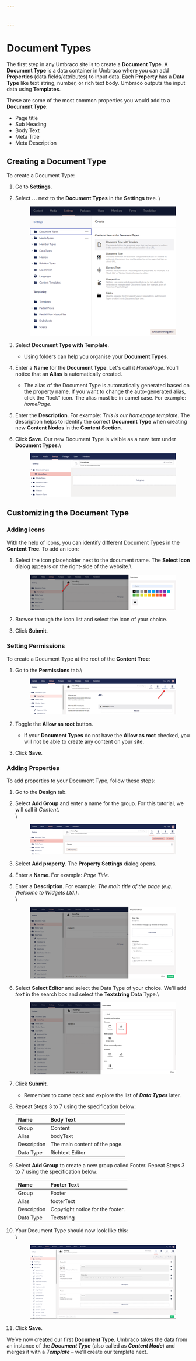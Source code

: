 ```yaml
---


---
```


# Document Types

The first step in any Umbraco site is to create a **Document Type**. A **Document Type** is a data container in Umbraco where you can add **Properties** (data fields/attributes) to input data. Each **Property** has a **Data Type** like text string, number, or rich text body. Umbraco outputs the input data using **Templates**.

These are some of the most common properties you would add to a **Document Type**:

* Page title
* Sub Heading
* Body Text
* Meta Title
* Meta Description

## Creating a Document Type

To create a Document Type:

1. Go to **Settings**.
2.  Select **...** next to the **Document Types** in the **Settings** tree. \\

    <figure><img src="../../../../11/umbraco-cms/tutorials/creating-a-basic-website/images/figure-7-creating-a-document-type-v8.png" alt=""><figcaption></figcaption></figure>
3. Select **Document Type with Template**.
   * Using folders can help you organise your **Document Types**.
4. Enter a **Name** for the **Document Type**. Let's call it _HomePage_. You'll notice that an **Alias** is automatically created.
   * The alias of the Document Type is automatically generated based on the property name. If you want to change the auto-generated alias, click the "lock" icon. The alias must be in camel case. For example: _homePage_.
5. Enter the **Description**. For example: _This is our homepage template_. The description helps to identify the correct **Document Type** when creating new **Content Nodes** in the **Content Section**.
6.  Click **Save**. Our new Document Type is visible as a new item under **Document Types**.\


    <figure><img src="images/figure-8-name-your-document-type-v8.png" alt=""><figcaption></figcaption></figure>

## Customizing the Document Type

### Adding icons

With the help of icons, you can identify different Document Types in the **Content Tree**. To add an icon:

1.  Select the icon placeholder next to the document name. The **Select Icon** dialog appears on the right-side of the website.\


    <figure><img src="images/figure-9-adding-an-icon-to-document-type-v8.png" alt=""><figcaption></figcaption></figure>
2. Browse through the icon list and select the icon of your choice.
3. Click **Submit**.

### Setting Permissions

To create a Document Type at the root of the **Content Tree**:

1.  Go to the **Permissions** tab.\


    <figure><img src="../../../../11/umbraco-cms/tutorials/creating-a-basic-website/images/figure-9a-allow-document-type-as-root-v8.png" alt=""><figcaption></figcaption></figure>
2. Toggle the **Allow as root** button.
   * If your **Document Types** do not have the **Allow as root** checked, you will not be able to create any content on your site.
3. Click **Save**.

### Adding Properties

To add properties to your Document Type, follow these steps:

1. Go to the **Design** tab.
2.  Select **Add Group** and enter a name for the group. For this tutorial, we will call it _Content_.\
    \\

    <figure><img src="images/figure-10-document-types-adding-groups-v8.png" alt=""><figcaption></figcaption></figure>
3. Select **Add property**. The **Property Settings** dialog opens.
4. Enter a **Name**. For example: _Page Title_.
5.  Enter a **Description**. For example: _The main title of the page (e.g. Welcome to Widgets Ltd.)_.\
    \\

    <figure><img src="images/figure-11-creating-our-pagetitle-property-v8.png" alt=""><figcaption></figcaption></figure>
6.  Select **Select Editor** and select the Data Type of your choice. We'll add _text_ in the search box and select the **Textstring** Data Type.\


    <figure><img src="images/figure-11a-selecting-textstring-data-type-v8.png" alt=""><figcaption></figcaption></figure>
7. Click **Submit**.
   * Remember to come back and explore the list of _**Data Types**_ later.
8.  Repeat Steps 3 to 7 using the specification below:

    | Name        | Body Text                     |
    | ----------- | ----------------------------- |
    | Group       | Content                       |
    | Alias       | bodyText                      |
    | Description | The main content of the page. |
    | Data Type   | Richtext Editor               |
9.  Select **Add Group** to create a new group called Footer. Repeat Steps 3 to 7 using the specification below:

    | Name        | Footer Text                      |
    | ----------- | -------------------------------- |
    | Group       | Footer                           |
    | Alias       | footerText                       |
    | Description | Copyright notice for the footer. |
    | Data Type   | Textstring                       |
10. Your Document Type should now look like this:\
    \\

    <figure><img src="images/figure-12-homepage-document-type-with-properties-v8.png" alt=""><figcaption></figcaption></figure>
11. Click **Save**.

We’ve now created our first **Document Type**. Umbraco takes the data from an instance of the _**Document Type**_ (also called as _**Content Node**_) and merges it with a _**Template**_ – we’ll create our template next.
